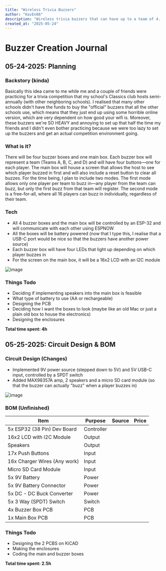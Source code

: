 ```yaml
---
title: "Wireless Trivia Buzzers"
author: "KavEn06"
description: "Wireless trivia buzzers that can have up to a team of 4. They're designed to be portable, which means that you can take them anywhere you want!!!"
created_at: "2025-05-24"
---
```


# Buzzer Creation Journal 
## 05-24-2025: Planning 
### Backstory (kinda)
Basically this idea came to me while me and a couple of friends were practicing for a trivia competition that my school's Classics club hosts semi-annually (with other neighboring schools). I realised that many other schools didn't have the funds to buy the "official" buzzers that all the other schools use, which means that they just end up using some horrible online version, which are very dependent on how good your wifi is. Moreover, these buzzers we're SO HEAVY and annoying to set up that half the time my friends and I didn't even bother practicing because we were too lazy to set up the buzzers and get an actual competition environment going. 


### What is it?
There will be four buzzer boxes and one main box. Each buzzer box will represent a team (Teams A, B, C, and D) and will have four buttons—one for each player. The main box will house a screen that allows the host to see which player buzzed in first and will also include a reset button to clear all buzzes. For the time being, I plan to include two modes. The first mode allows only one player per team to buzz in—any player from the team can buzz, but only the first buzz from that team will register. The second mode is a free-for-all, where all 16 players can buzz in individually, regardless of their team.


### Tech
* All 4 buzzer boxes and the main box will be controlled by an ESP-32 and will communicate with each other using ESPNOW
* All the boxes will be battery powered (now that I type this, I realise that a USB-C port would be nice so that the buzzers have another power source)
* Each buzzer box will have four LEDs that light up depending on which player buzzes in
* For the screen on the main box, it will be a 16x2 LCD with an I2C module

![image](https://github.com/user-attachments/assets/6ec0af28-5e6d-420f-bcab-68f780e055d8)

### Things Todo
* Deciding if implementing speakers into the main box is feasible
* What type of battery to use (AA or rechargeable)
* Designing the PCB
* Deciding how I want the boxes to look (maybe like an old Mac or just a plain old box to house the electronics)
* Designing the enclosures

**Total time spent: 4h**


## 05-25-2025: Circuit Design & BOM 
### Circuit Design (Changes) 
* Implemented 9V power source (stepped down to 5V) and 5V USB-C input, controlled by a SPDT switch
* Added MAX98357A amp, 2 speakers and a micro SD card module (so that the buzzer can actually "buzz" when a player buzzes in)

![image](https://github.com/user-attachments/assets/8b03c6c4-4ca9-46d7-a5f0-7e7be569c1c8)


### BOM (Unfinished) 
| Item                                       | Purpose    | Source | Price |
|--------------------------------------------|------------|--------|-------|
| 5x ESP32 (38 Pin) Dev Board                | Controller |        |       |
| 16x2 LCD with I2C Module                   | Output     |        |       |
| Speakers                                   | Output     |        |       |
| 17x Push Buttons                           | Input      |        |       |
| 16x Charger Wires (Any work)               | Input      |        |       |
| Micro SD Card Module                       | Input      |        |       |  
| 5x 9V Battery                              | Power      |        |       |
| 5x 9V Battery Connector                    | Power      |        |       |
| 5x DC - DC Buck Converter                  | Power      |        |       |
| 5x 3 Way (SPDT) Switch                     | Switch     |        |       |
| 4x Buzzer Box PCB                          | PCB        |        |       |
| 1x Main Box PCB                            | PCB        |        |       |

### Things Todo
* Designing the 2 PCBS on KiCAD
* Making the enclosures
* Coding the main and buzzer boxes

**Total time spent: 2.5h**
